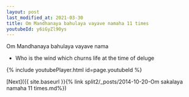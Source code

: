 ```yaml
---
layout: post
last_modified_at: 2021-03-30
title: Om Mandhanaya bahulaya vayave namaha 11 times
youtubeId: y6iGyZl90ys
---
```

 
 
Om Mandhanaya bahulaya vayave nama 
 
 -  Who is the wind which churns life at the time of deluge 
 
  
 
  
 
 
 
 
 
 


{% include youtubePlayer.html id=page.youtubeId %}
 
[Next]({{ site.baseurl }}{% link  split2/_posts/2014-10-20-Om sakalaya namaha 11 times.md%})
 

